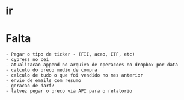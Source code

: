# ir

# Falta
    - Pegar o tipo de ticker - (FII, acao, ETF, etc)
    - cypress no cei
    - atualizacao append no arquivo de operacoes no dropbox por data
    - calculo do preco medio de compra
    - calculo de tudo o que foi vendido no mes anterior
    - envio de emails com resumo
    - geracao de darf? 
    - talvez pegar o preco via API para o relatorio